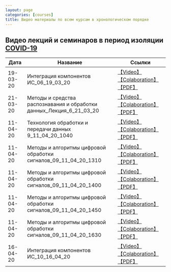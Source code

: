 ```yaml
---
layout: page
categories: [courses]
title: Видео материалы по всем курсам в хронологическом порядке
---
```


## Видео лекций и семинаров в период изоляции [COVID-19](https://www.ncbi.nlm.nih.gov/nuccore/NC_045512.2?report=fasta)

| Дата          | Название      | Ссылки        |
| ------------- | ------------- | ------------- |
| 19-03-20      | Интеграция компонентов ИС_06_19_03_20  |[【Video】](https://youtu.be/6OzwDA-712E) [【Colaboration】](https://colab.research.google.com/drive/1xmq02pYjO8bphwwgTbFHkYZ215zsx4nu) [【PDF】](https://github.com/RF-Lab/pdf_lect_covid19/blob/master/%D0%98%D0%BD%D1%82%D0%B5%D0%B3%D1%80%D0%B0%D1%86%D0%B8%D1%8F_%D0%BA%D0%BE%D0%BC%D0%BF%D0%BE%D0%BD%D0%B5%D0%BD%D1%82%D0%BE%D0%B2_%D0%98%D0%A1_%D0%9B%D0%B5%D0%BA%D1%86%D0%B8%D1%8F_06_19_03_20.pdf)|
|21-03-20|Методы и средства распознавания и обработки данных_Лекция_6_21_03_20|[【Video】](https://www.youtube.com/watch?v=lgvh4Ubylp8) [【Colaboration】]() [【PDF】]() |
|11-04-20|Технология обработки и передачи данных 9_11_04_20_1040|[【Video】](https://youtu.be/jhGikgY2iP4) [【Colaboration】]() [【PDF】]()|
|11-04-20|Методы и алгоритмы цифровой обработки сигналов_09_11_04_20_1310|[【Video】](https://youtu.be/GuC1gxGNDuM) [【Colaboration】](https://colab.research.google.com/drive/1tojkXx4sjpNIsMuQVm8oGWhYnlXGfymF) [【PDF】]()|
|11-04-20|Методы и алгоритмы цифровой обработки сигналов_09_11_04_20_1400|[【Video】](https://youtu.be/oQu0bszhZEE) [【Colaboration】](https://colab.research.google.com/drive/1tojkXx4sjpNIsMuQVm8oGWhYnlXGfymF) [【PDF】]()|
|11-04-20|Методы и алгоритмы цифровой обработки сигналов_09_11_04_20_1450|[【Video】](https://youtu.be/Mu2KANPbnks) [【Colaboration】](https://colab.research.google.com/drive/160GFQucFiMR-egmaLBQOlww3RH9Z0uOZ) [【PDF】]()|
|11-04-20|Методы и алгоритмы цифровой обработки сигналов_09_11_04_20_1630|[【Video】](https://youtu.be/A7g7uJchSWg) [【Colaboration】](https://colab.research.google.com/drive/160GFQucFiMR-egmaLBQOlww3RH9Z0uOZ) [【PDF】]()|
|16-04-20|Интеграция компонентов ИС_10_16_04_20|[【Video】](https://youtu.be/mt6ipzup5Do) [【Colaboration】]() [【PDF】]()|

